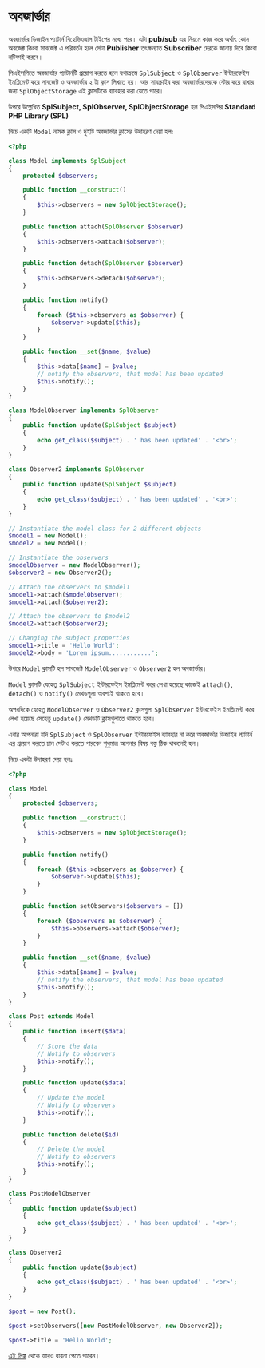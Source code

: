 # অবজার্ভার

অবজার্ভার ডিজাইন প্যাটার্ন বিহেভিওরাল টাইপের মধ্যে পরে। এটা **pub/sub** এর নিয়মে কাজ করে অর্থাৎ কোন অবজেক্ট কিংবা সাবজেক্ট এ পরিবর্তন হলে সেটা **Publisher** তৎক্ষন্যাত **Subscriber** দেরকে জানায় দিবে কিংবা নটিফাই করবে।

পিএইসপিতে অবজার্ভার প্যাটার্নটি প্রয়োগ করতে হলে যথাক্রমে `SplSubject` ও `SplObserver` ইন্টারফেইস ইমপ্লিমেন্ট করে সাবজেক্ট ও অবজার্ভার ২ টা ক্লাস লিখতে হয়। আর সাবস্ক্রাইব করা অবজার্ভারদেরকে স্টোর করে রাখার জন্য `SplObjectStorage` এই ক্লাসটিকে ব্যাবহার করা যেতে পারে।

উপরে উল্লেখিত **SplSubject, SplObserver, SplObjectStorage** হল পিএইসপির **Standard PHP Library \(SPL\)**

নিচে একটি `Model` নামক ক্লাস ও দুইটি অবজার্ভার ক্লাসের উদাহরণ দেয়া হলঃ

```php
<?php

class Model implements SplSubject
{
    protected $observers;

    public function __construct()
    {
        $this->observers = new SplObjectStorage();
    }

    public function attach(SplObserver $observer)
    {
        $this->observers->attach($observer);
    }

    public function detach(SplObserver $observer)
    {
        $this->observers->detach($observer);
    }

    public function notify()
    {
        foreach ($this->observers as $observer) {
            $observer->update($this);
        }
    }

    public function __set($name, $value)
    {
        $this->data[$name] = $value;
        // notify the observers, that model has been updated
        $this->notify();
    }
}

class ModelObserver implements SplObserver
{
    public function update(SplSubject $subject)
    {
        echo get_class($subject) . ' has been updated' . '<br>';
    }
}

class Observer2 implements SplObserver
{
    public function update(SplSubject $subject)
    {
        echo get_class($subject) . ' has been updated' . '<br>';
    }
}

// Instantiate the model class for 2 different objects
$model1 = new Model();
$model2 = new Model();

// Instantiate the observers
$modelObserver = new ModelObserver();
$observer2 = new Observer2();

// Attach the observers to $model1
$model1->attach($modelObserver);
$model1->attach($observer2);

// Attach the observers to $model2
$model2->attach($observer2);

// Changing the subject properties
$model1->title = 'Hello World';
$model2->body = 'Lorem ipsum............';
```

উপরে `Model` ক্লাসটি হল সাবজেক্ট `ModelObserver` ও `Observer2` হল অবজার্ভার।

`Model` ক্লাসটি যেহেতু `SplSubject` ইন্টারফেইস ইমপ্লিমেন্ট করে লেখা হয়েছে কাজেই `attach()`, `detach()` ও `notify()` মেথডগুলা অবশ্যই থাকতে হবে।

অপরদিকে যেহেতু `ModelObserver` ও `Observer2` ক্লাসগুলা `SplObserver` ইন্টারফেইস ইমপ্লিমেন্ট করে লেখা হয়েছে সেহেতু `update()` মেথডটি ক্লাসগুলাতে থাকতে হবে।

এবার আপনারা যদি `SplSubject` ও `SplObserver` ইন্টারফেইস ব্যাবহার না করে অবজার্ভার ডিজাইন প্যাটার্ন এর প্রয়োগ করতে চান সেটাও করতে পারবেন শুধুমাত্র আপনার বিষয় বস্তু ঠিক থাকলেই হল।

নিচে একটা উদাহরণ দেয়া হলঃ

```php
<?php

class Model
{
    protected $observers;

    public function __construct()
    {
        $this->observers = new SplObjectStorage();
    }

    public function notify()
    {
        foreach ($this->observers as $observer) {
            $observer->update($this);
        }
    }

    public function setObservers($observers = [])
    {
        foreach ($observers as $observer) {
            $this->observers->attach($observer);
        }
    }

    public function __set($name, $value)
    {
        $this->data[$name] = $value;
        // notify the observers, that model has been updated
        $this->notify();
    }
}

class Post extends Model
{
    public function insert($data)
    {
        // Store the data
        // Notify to observers
        $this->notify();
    }

    public function update($data)
    {
        // Update the model
        // Notify to observers
        $this->notify();
    }

    public function delete($id)
    {
        // Delete the model
        // Notify to observers
        $this->notify();
    }
}

class PostModelObserver
{
    public function update($subject)
    {
        echo get_class($subject) . ' has been updated' . '<br>';
    }
}

class Observer2
{
    public function update($subject)
    {
        echo get_class($subject) . ' has been updated' . '<br>';
    }
}

$post = new Post();

$post->setObservers([new PostModelObserver, new Observer2]);

$post->title = 'Hello World';
```

[এই লিঙ্ক](https://github.com/sohelamin/php-design-patterns) থেকে আরও ধারনা পেতে পারেন।

